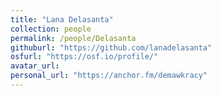 ```yaml
---
title: "Lana Delasanta"
collection: people
permalink: /people/Delasanta
githuburl: "https://github.com/lanadelasanta"
osfurl: "https://osf.io/profile/"
avatar_url: 
personal_url: "https://anchor.fm/demawkracy"
---
```


<!--- <b>Lana Delasanta</b> is an upcoming fourth year graduate student in the Ecological Psychology Ph.D. program within the Perception, Action, Cognition Division. She is also affiliated with the Center for the Ecological Study of Perception and Action and the Connecticut Institute for the Brain and Cognitive Sciences. Lana's research interests stem from her personal experiences with choir and music making in group settings as it facilitates social bonding and collective effervescence that she aims to capture in a quantifiable way. In addition to this, she also has a vested interest in political perception, value judgements, and productive conversations in the current digital age and the goals of her ongoing research projects are to better understand how to combat polarization and misunderstanding among people. Aside from her academic endeavors, Lana also has a podcast, photography business, and a love of all things politics.--->